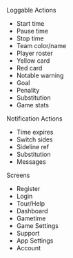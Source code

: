 Loggable Actions
* Start time
* Pause time
* Stop time
* Team color/name
* Player roster
* Yellow card
* Red card
* Notable warning
* Goal
* Penality
* Substitution
* Game stats

Notification Actions
* Time expires
* Switch sides
* Sideline ref
* Substitution
* Messages

Screens
* Register
* Login
* Tour/Help
* Dashboard
* Gametime
* Game Settings
* Support
* App Settings
* Account
